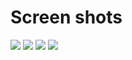 Screen shots
============
![](https://github.com/nodengine/chatlog/raw/master/src/img/1.png)
![](https://github.com/nodengine/chatlog/raw/master/src/img/2.png)
![](https://github.com/nodengine/chatlog/raw/master/src/img/3.png)
![](https://github.com/nodengine/chatlog/raw/master/src/img/4.png)

